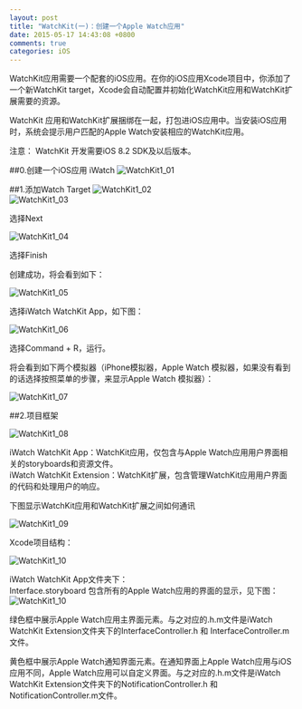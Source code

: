 ```yaml
---
layout: post
title: "WatchKit(一)：创建一个Apple Watch应用"
date: 2015-05-17 14:43:08 +0800
comments: true
categories: iOS
---
```


WatchKit应用需要一个配套的iOS应用。在你的iOS应用Xcode项目中，你添加了一个新WatchKit target，Xcode会自动配置并初始化WatchKit应用和WatchKit扩展需要的资源。

WatchKit 应用和WatchKit扩展捆绑在一起，打包进iOS应用中。当安装iOS应用时，系统会提示用户匹配的Apple Watch安装相应的WatchKit应用。

注意：
WatchKit 开发需要iOS 8.2 SDK及以后版本。

##0.创建一个iOS应用 iWatch
![WatchKit1_01](/images/WatchKit1/WatchKit1_01.png)

##1.添加Watch Target
![WatchKit1_02](/images/WatchKit1/WatchKit1_02.png)  
![WatchKit1_03](/images/WatchKit1/WatchKit1_03.png)  

选择Next  

![WatchKit1_04](/images/WatchKit1/WatchKit1_04.png)  

选择Finish

创建成功，将会看到如下：

![WatchKit1_05](/images/WatchKit1/WatchKit1_05.png)

选择iWatch WatchKit App，如下图：

![WatchKit1_06](/images/WatchKit1/WatchKit1_06.png)

选择Command + R，运行。  

将会看到如下两个模拟器（iPhone模拟器，Apple Watch 模拟器，如果没有看到的话选择按照菜单的步骤，来显示Apple Watch 模拟器）：

![WatchKit1_07](/images/WatchKit1/WatchKit1_07.png)

##2.项目框架

![WatchKit1_08](/images/WatchKit1/WatchKit1_08.png)  

iWatch WatchKit App：WatchKit应用，仅包含与Apple Watch应用用户界面相关的storyboards和资源文件。  
iWatch WatchKit Extension：WatchKit扩展，包含管理WatchKit应用用户界面的代码和处理用户的响应。  

下图显示WatchKit应用和WatchKit扩展之间如何通讯

![WatchKit1_09](/images/WatchKit1/WatchKit1_09.png)

Xcode项目结构：  

![WatchKit1_10](/images/WatchKit1/WatchKit1_10.png)

iWatch WatchKit App文件夹下：  
Interface.storyboard 包含所有的Apple Watch应用的界面的显示，见下图：
![WatchKit1_10](/images/WatchKit1/WatchKit1_11.png)

绿色框中展示Apple Watch应用主界面元素。与之对应的.h.m文件是iWatch WatchKit Extension文件夹下的InterfaceController.h 和 InterfaceController.m文件。

黄色框中展示Apple Watch通知界面元素。在通知界面上Apple Watch应用与iOS应用不同，Apple Watch应用可以自定义界面。与之对应的.h.m文件是iWatch WatchKit Extension文件夹下的NotificationController.h 和 NotificationController.m文件。